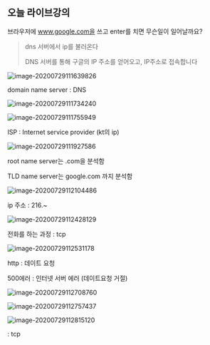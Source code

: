 

## 오늘 라이브강의

브라우저에 www.google.com을 쓰고 enter를 치면 무슨일이 일어날까요?

> dns 서버에서 ip를 불러온다
>
> DNS 서버를 통해 구글의 IP 주소를 얻어오고, IP주소로 접속합니다

![image-20200729111639826](/SSAFY2/img/image-20200729111639826.png)

domain name server : DNS

![image-20200729111734240](C:\Users\multicampus\AppData\Roaming\Typora\typora-user-images\image-20200729111734240.png)

![image-20200729111755949](C:\Users\multicampus\AppData\Roaming\Typora\typora-user-images\image-20200729111755949.png)

ISP : Internet service provider (kt의 ip)

![image-20200729111927586](C:\Users\multicampus\AppData\Roaming\Typora\typora-user-images\image-20200729111927586.png)

root name server는 .com을 분석함

TLD name server는 google.com 까지 분석함

![image-20200729112104486](C:\Users\multicampus\AppData\Roaming\Typora\typora-user-images\image-20200729112104486.png)

ip 주소 : 216.~

![image-20200729112428129](C:\Users\multicampus\AppData\Roaming\Typora\typora-user-images\image-20200729112428129.png)

전화를 하는 과정 : tcp

![image-20200729112531178](C:\Users\multicampus\AppData\Roaming\Typora\typora-user-images\image-20200729112531178.png)

http : 데이트 요청

500에러 : 인터넷 서버 에러 (데이트요청 거절)

![image-20200729112708760](C:\Users\multicampus\AppData\Roaming\Typora\typora-user-images\image-20200729112708760.png)

![image-20200729112757437](C:\Users\multicampus\AppData\Roaming\Typora\typora-user-images\image-20200729112757437.png)

![image-20200729112815120](C:\Users\multicampus\AppData\Roaming\Typora\typora-user-images\image-20200729112815120.png)

: tcp
